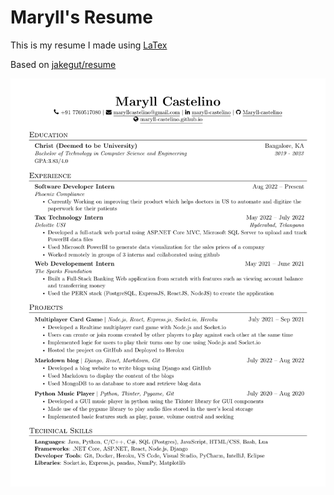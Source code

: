 # Maryll's Resume

This is my resume I made using [LaTex](https://www.latex-project.org/)

Based on [jakegut/resume](https://github.com/jakegut/resume)

![resume](resume.png)